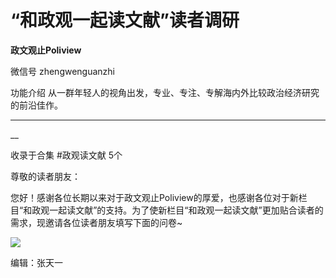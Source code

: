 

#  “和政观一起读文献”读者调研



**政文观止Poliview** 

微信号 zhengwenguanzhi

功能介绍 从一群年轻人的视角出发，专业、专注、专解海内外比较政治经济研究的前沿佳作。

____

__

收录于合集 #政观读文献 5个

尊敬的读者朋友：

  

您好！感谢各位长期以来对于政文观止Poliview的厚爱，也感谢各位对于新栏目“和政观一起读文献”的支持。为了使新栏目“和政观一起读文献”更加贴合读者的需求，现邀请各位读者朋友填写下面的问卷~

  

![](images/91/2.png)

  

编辑：张天一

  

